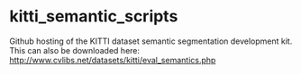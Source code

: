 # kitti_semantic_scripts
Github hosting of the KITTI dataset semantic segmentation development kit. This can also be downloaded here: http://www.cvlibs.net/datasets/kitti/eval_semantics.php
